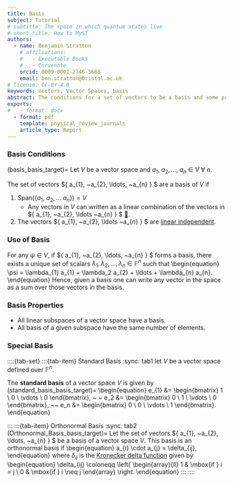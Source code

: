 ```yaml
---
title: Basis
subject: Tutorial
# subtitle: The space in which quantum states live
# short_title: How to MyST
authors:
  - name: Benjamin Stratton
    # affiliations:
    #   - Executable Books
    #   - Curvenote
    orcid: 0009-0001-2746-3668
    email: ben.stratton@bristol.ac.uk
# license: CC-BY-4.0
keywords: Vectors, Vector Spaces, basis
abstract: The conditions for a set of vectors to be a basis and some properties of vector basis.  
exports:
#   - format: docx
  - format: pdf
    template: physical_review_journals
    article_type: Report
---
```


### Basis Conditions

(basis_basis_target)=
Let $V$ be a vector space and $a_{1}, ~a_{2}, \ldots, ~a_{n}~\in~V~\forall~n$.  

The set of vectors $\{ a_{1}, ~a_{2}, \ldots, ~a_{n} \} $ are a basis of $V$ if 
1. $\textrm{Span}(\{ a_{1}, ~a_{2}, \ldots ~a_{n} \}) = V$
    - Any vectors in $V$ can written as a linear combination of the vectors in $\{ a_{1}, ~a_{2}, \ldots ~a_{n} \} $ [💭](#span_definition_target). 
2. The vectors $\{ a_{1}, ~a_{2}, \ldots ~a_{n} \} $ are [linear independent](#linearly_independent_target_glossary).  

### Use of Basis

For any $\psi~\in~V$, if $\{ a_{1}, ~a_{2}, \ldots, ~a_{n} \} $ forms a basis, there exists a unique set of scalars $\lambda_{1}, \lambda_2, \ldots, \lambda_{n}~\in~\mathbb{F}^{n}$ such that 
\begin{equation}
\psi = \lambda_{1} a_{1} + \lambda_2 a_{2} + \ldots + \lambda_{n} a_{n}.
\end{equation}
Hence, given a basis one can write any vector in the space as a sum over those vectors in the basis.  

### Basis Properties 

- All linear subspaces of a vector space have a basis. 
- All basis of a given subspace have the same number of elements.  

### Special Basis 

::::{tab-set}
:::{tab-item} Standard Basis
:sync: tab1
let $V$ be a vector space defined over $\mathbb{F}^{n}$.

The **standard basis** of a vector space $V$ is given by 
(standard_basis_basis_target)=
\begin{equation}
e_{1} &= \begin{bmatrix}
           1 \\
           0 \\
           \vdots \\
           0
         \end{bmatrix}, ~ ~ 
e_2 &= \begin{bmatrix}
0 \\
1 \\
\vdots \\
0
\end{bmatrix}, ~~ 
e_n &= \begin{bmatrix}
    0 \\
    0 \\
    \vdots \\
    1
    \end{bmatrix}.
\end{equation}

:::
:::{tab-item} Orthonormal Basis 
:sync: tab2
(Orthonormal_Basis_basis_target)=
Let the set of vectors $\{ a_{1}, ~a_{2}, \ldots, ~a_{n} \} $ be a basis of a vector space $V$. This basis is an orthonormal basis if 
\begin{equation}
a_{i} \cdot a_{j} = \delta_{ij},
\end{equation}
where $\delta_{ij}$ is the [Kronecker delta function](https://en.wikipedia.org/wiki/Kronecker_delta) given by 
\begin{equation}
\delta_{ij} \coloneqq \left\{
	\begin{array}{ll}
		1  & \mbox{if } i = j \\
		0 & \mbox{if } i \neq j
	\end{array}
\right.
\end{equation}
:::
::::

